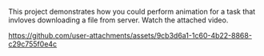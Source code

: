 This project demonstrates how you could perform animation for a task that invloves downloading a file from server.
Watch the attached video.


https://github.com/user-attachments/assets/9cb3d6a1-1c60-4b22-8868-c29c755f0e4c

